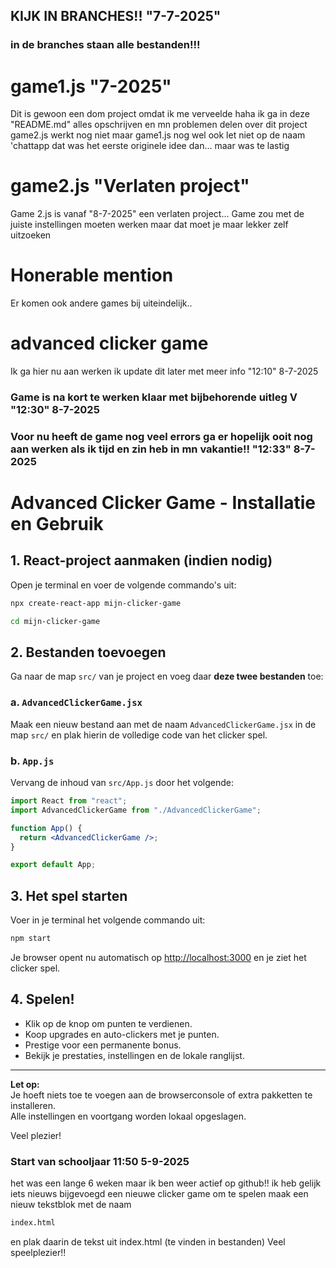 ## KIJK IN BRANCHES!! "7-7-2025"
### in de branches staan alle bestanden!!!
# game1.js "7-2025"
Dit is gewoon een dom project omdat ik me verveelde haha ik ga in deze "README.md" alles opschrijven en mn problemen delen over dit project
game2.js werkt nog niet maar game1.js nog wel ook let niet op de naam 'chattapp dat was het eerste originele idee dan... maar was te lastig

# game2.js "Verlaten project"
Game 2.js is vanaf "8-7-2025" een verlaten project...
Game zou met de juiste instellingen moeten werken maar dat moet je maar lekker zelf uitzoeken


# Honerable mention 
Er komen ook andere games bij uiteindelijk..

# advanced clicker game
Ik ga hier nu aan werken ik update dit later met meer info "12:10" 8-7-2025 

### Game is na kort te werken klaar met bijbehorende uitleg V "12:30" 8-7-2025

### Voor nu heeft de game nog veel errors ga er hopelijk ooit nog aan werken als ik tijd en zin heb in mn vakantie!! "12:33" 8-7-2025

# Advanced Clicker Game - Installatie en Gebruik

## 1. React-project aanmaken (indien nodig)

Open je terminal en voer de volgende commando's uit:

```bash
npx create-react-app mijn-clicker-game

cd mijn-clicker-game
```

## 2. Bestanden toevoegen

Ga naar de map `src/` van je project en voeg daar **deze twee bestanden** toe:

### a. `AdvancedClickerGame.jsx`

Maak een nieuw bestand aan met de naam `AdvancedClickerGame.jsx` in de map `src/` en plak hierin de volledige code van het clicker spel.

### b. `App.js`

Vervang de inhoud van `src/App.js` door het volgende:

```jsx
import React from "react";
import AdvancedClickerGame from "./AdvancedClickerGame";

function App() {
  return <AdvancedClickerGame />;
}

export default App;
```

## 3. Het spel starten

Voer in je terminal het volgende commando uit:

```bash
npm start
```

Je browser opent nu automatisch op [http://localhost:3000](http://localhost:3000) en je ziet het clicker spel.

## 4. Spelen!

- Klik op de knop om punten te verdienen.
- Koop upgrades en auto-clickers met je punten.
- Prestige voor een permanente bonus.
- Bekijk je prestaties, instellingen en de lokale ranglijst.

---

**Let op:**  
Je hoeft niets toe te voegen aan de browserconsole of extra pakketten te installeren.  
Alle instellingen en voortgang worden lokaal opgeslagen.

Veel plezier!

### Start van schooljaar 11:50  5-9-2025
het was een lange 6 weken maar ik ben weer actief op github!! 
ik heb gelijk iets nieuws bijgevoegd een nieuwe clicker game 
om te spelen maak een nieuw tekstblok met de naam 
```bash
index.html
```
en plak daarin de tekst uit index.html (te vinden in bestanden)
Veel speelplezier!!
